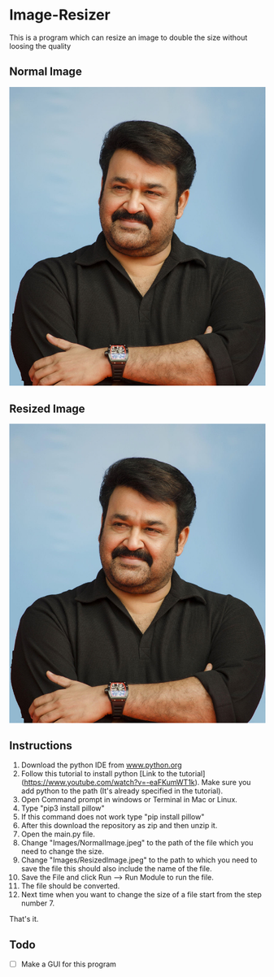 # Image-Resizer
This is a program which can resize an image to double the size without loosing the quality

## Normal Image
![alt text](https://github.com/rigvedmaanas/Image-Resizer/blob/main/Images/NormalImage.jpeg)

## Resized Image
![alt text](https://github.com/rigvedmaanas/Image-Resizer/blob/main/Images/ResizedImage.jpeg)

## Instructions

1. Download the python IDE from www.python.org 
2. Follow this tutorial to install python [Link to the tutorial] (https://www.youtube.com/watch?v=-eaFKumWT1k). Make sure you add python to the path (It's already specified in the tutorial).
3. Open Command prompt in windows or Terminal in Mac or Linux.
4. Type "pip3 install pillow"
5. If this command does not work type "pip install pillow"
6. After this download the repository as zip and then unzip it.
7. Open the main.py file.
8. Change "Images/NormalImage.jpeg" to the path of the file which you need to change the size.
9. Change "Images/ResizedImage.jpeg" to the path to which you need to save the file this should also include the name of the file.
10. Save the File and click Run --> Run Module to run the file.
11. The file should be converted.
12. Next time when you want to change the size of a file start from the step number 7.

That's it.

## Todo
- [ ] Make a GUI for this program
 


